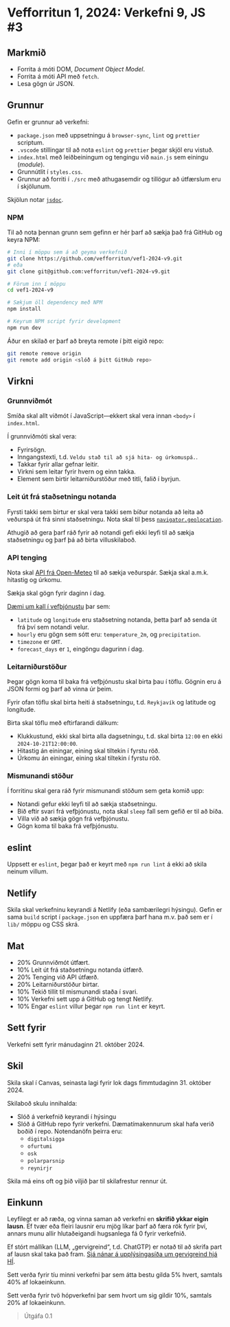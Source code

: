 # Vefforritun 1, 2024: Verkefni 9, JS #3

## Markmið

- Forrita á móti DOM, _Document Object Model_.
- Forrita á móti API með `fetch`.
- Lesa gögn úr JSON.

## Grunnur

Gefin er grunnur að verkefni:

- `package.json` með uppsetningu á `browser-sync`, `lint` og `prettier` scriptum.
- `.vscode` stillingar til að nota `eslint` og `prettier` þegar skjöl eru vistuð.
- `index.html` með leiðbeiningum og tengingu við `main.js` sem einingu (_module_).
- Grunnútlit í `styles.css`.
- Grunnur að forriti í `./src` með athugasemdir og tillögur að útfærslum eru í skjölunum.

Skjölun notar [`jsdoc`](https://jsdoc.app/).

### NPM

Til að nota þennan grunn sem gefinn er hér þarf að sækja það frá GitHub og keyra NPM:

```bash
# Inni í möppu sem á að geyma verkefnið
git clone https://github.com/vefforritun/vef1-2024-v9.git
# eða
git clone git@github.com:vefforritun/vef1-2024-v9.git

# Förum inn í möppu
cd vef1-2024-v9

# Sækjum öll dependency með NPM
npm install

# Keyrum NPM script fyrir development
npm run dev
```

Áður en skilað er þarf að breyta remote í þitt eigið repo:

```bash
git remote remove origin
git remote add origin <slóð á þitt GitHub repo>
```

## Virkni

### Grunnviðmót

Smíða skal allt viðmót í JavaScript—ekkert skal vera innan `<body>` í `index.html`.

Í grunnviðmóti skal vera:

- Fyrirsögn.
- Inngangstexti, t.d. `Veldu stað til að sjá hita- og úrkomuspá.`.
- Takkar fyrir allar gefnar leitir.
- Virkni sem leitar fyrir hvern og einn takka.
- Element sem birtir leitarniðurstöður með titli, falið í byrjun.

### Leit út frá staðsetningu notanda

Fyrsti takki sem birtur er skal vera takki sem bíður notanda að leita að veðurspá út frá sinni staðsetningu. Nota skal til þess [`navigator.geolocation`](https://developer.mozilla.org/en-US/docs/Web/API/Navigator/geolocation).

Athugið að gera þarf ráð fyrir að notandi gefi ekki leyfi til að sækja staðsetningu og þarf þá að birta villuskilaboð.

### API tenging

Nota skal [API frá Open-Meteo](https://open-meteo.com/) til að sækja veðurspár. Sækja skal a.m.k. hitastig og úrkomu.

Sækja skal gögn fyrir daginn í dag.

[Dæmi um kall í vefþjónustu](https://api.open-meteo.com/v1/forecast?latitude=65.6835&longitude=-18.0878&hourly=temperature_2m,apparent_temperature,precipitation&timezone=GMT&forecast_days=1) þar sem:

- `latitude` og `longitude` eru staðsetning notanda, þetta þarf að senda út frá því sem notandi velur.
- `hourly` eru gögn sem sótt eru: `temperature_2m`, og `precipitation`.
- `timezone` er `GMT`.
- `forecast_days` er `1`, eingöngu dagurinn í dag.

### Leitarniðurstöður

Þegar gögn koma til baka frá vefþjónustu skal birta þau í töflu. Gögnin eru á JSON formi og þarf að vinna úr þeim.

Fyrir ofan töflu skal birta heiti á staðsetningu, t.d. `Reykjavík` og latitude og longitude.

Birta skal töflu með eftirfarandi dálkum:

- Klukkustund, ekki skal birta alla dagsetningu, t.d. skal birta `12:00` en ekki `2024-10-21T12:00:00`.
- Hitastig án einingar, eining skal tiltekin í fyrstu röð.
- Úrkomu án einingar, eining skal tiltekin í fyrstu röð.

### Mismunandi stöður

Í forritinu skal gera ráð fyrir mismunandi stöðum sem geta komið upp:

- Notandi gefur ekki leyfi til að sækja staðsetningu.
- Bið eftir svari frá vefþjónustu, nota skal `sleep` fall sem gefið er til að bíða.
- Villa við að sækja gögn frá vefþjónustu.
- Gögn koma til baka frá vefþjónustu.

## eslint

Uppsett er `eslint`, þegar það er keyrt með `npm run lint` á ekki að skila neinum villum.

## Netlify

Skila skal verkefninu keyrandi á Netlify (eða sambærilegri hýsingu). Gefin er sama `build` script í `package.json` en uppfæra þarf hana m.v. það sem er í `lib/` möppu og CSS skrá.

## Mat

- 20% Grunnviðmót útfært.
- 10% Leit út frá staðsetningu notanda útfærð.
- 20% Tenging við API útfærð.
- 20% Leitarniðurstöður birtar.
- 10% Tekið tillit til mismunandi staða í svari.
- 10% Verkefni sett upp á GitHub og tengt Netlify.
- 10% Engar `eslint` villur þegar `npm run lint` er keyrt.

## Sett fyrir

Verkefni sett fyrir mánudaginn 21. október 2024.

## Skil

Skila skal í Canvas, seinasta lagi fyrir lok dags fimmtudaginn 31. október 2024.

Skilaboð skulu innihalda:

- Slóð á verkefnið keyrandi í hýsingu
- Slóð á GitHub repo fyrir verkefni. Dæmatímakennurum skal hafa verið boðið í repo. Notendanöfn þeirra eru:
  - `digitalsigga`
  - `ofurtumi`
  - `osk`
  - `polarparsnip`
  - `reynirjr`

Skila má eins oft og þið viljið þar til skilafrestur rennur út.

## Einkunn

Leyfilegt er að ræða, og vinna saman að verkefni en **skrifið ykkar eigin lausn**. Ef tvær eða fleiri lausnir eru mjög líkar þarf að færa rök fyrir því, annars munu allir hlutaðeigandi hugsanlega fá 0 fyrir verkefnið.

Ef stórt mállíkan (LLM, „gervigreind“, t.d. ChatGTP) er notað til að skrifa part af lausn skal taka það fram. [Sjá nánar á upplýsingasíða um gervigreind hjá HÍ](https://gervigreind.hi.is/).

Sett verða fyrir tíu minni verkefni þar sem átta bestu gilda 5% hvert, samtals 40% af lokaeinkunn.

Sett verða fyrir tvö hópverkefni þar sem hvort um sig gildir 10%, samtals 20% af lokaeinkunn.

> Útgáfa 0.1

